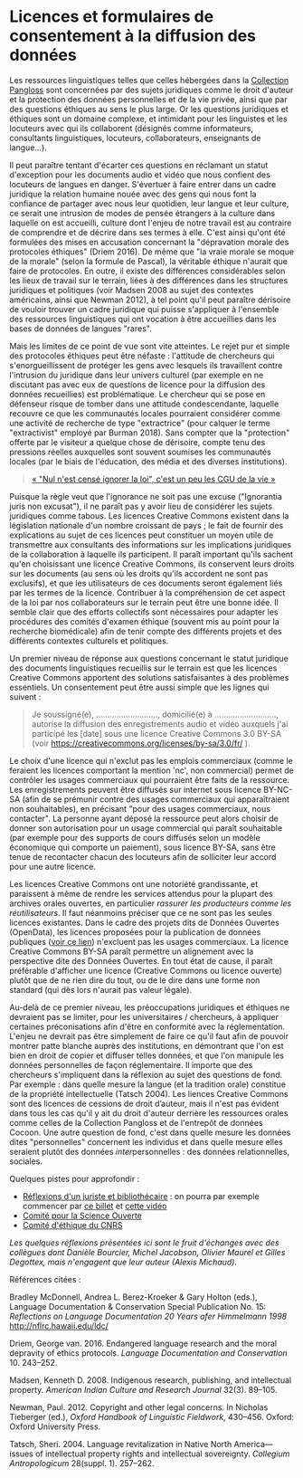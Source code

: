 # Licences et formulaires de consentement à la diffusion des données

Les ressources linguistiques telles que celles hébergées dans la [Collection Pangloss](https://lacito.vjf.cnrs.fr/pangloss/) sont concernées par des sujets juridiques comme le droit d'auteur et la protection des données personnelles et de la vie privée, ainsi que par des questions éthiques au sens le plus large. Or les questions juridiques et éthiques sont un domaine complexe, et intimidant pour les linguistes et les locuteurs avec qui ils collaborent (désignés comme informateurs, consultants linguistiques, locuteurs, collaborateurs, enseignants de langue...).

Il peut paraître tentant d'écarter ces questions en réclamant un statut d'exception pour les documents audio et vidéo que nous confient des locuteurs de langues en danger. S'évertuer à faire entrer dans un cadre juridique la relation humaine nouée avec des gens qui nous font la confiance de partager avec nous leur quotidien, leur langue et leur culture, ce serait une intrusion de modes de pensée étrangers à la culture dans laquelle on est accueilli, culture dont l'enjeu de notre travail est au contraire de comprendre et de décrire dans ses termes à elle. C'est ainsi qu'ont été formulées des mises en accusation concernant la "dépravation morale des protocoles éthiques" (Driem 2016). De même que "la vraie morale se moque de la morale" (selon la formule de Pascal), la véritable éthique n'aurait que faire de protocoles. En outre, il existe des différences considérables selon les lieux de travail sur le terrain, liées à des différences dans les structures juridiques et politiques (voir Madsen 2008 au sujet des contextes américains, ainsi que Newman 2012), à tel point qu'il peut paraître dérisoire de vouloir trouver un cadre juridique qui puisse s'appliquer à l'ensemble des ressources linguistiques qui ont vocation à être accueillies dans les bases de données de langues "rares". 

Mais les limites de ce point de vue sont vite atteintes. Le rejet pur et simple des protocoles éthiques peut être néfaste : l'attitude de chercheurs qui s'enorgueillissent de protéger les gens avec lesquels ils travaillent contre l'intrusion du juridique dans leur univers culturel (par exemple en ne discutant pas avec eux de questions de licence pour la diffusion des données recueillies) est problématique. Le chercheur qui se pose en défenseur risque de tomber dans une attitude condescendante, laquelle recouvre ce que les communautés locales pourraient considérer comme une activité de recherche de type "extractrice" (pour calquer le terme "extractivist" employé par Burman 2018). Sans compter que la "protection" offerte par le visiteur a quelque chose de dérisoire, compte tenu des pressions réelles auxquelles sont souvent soumises les communautés locales (par le biais de l'éducation, des média et des diverses institutions). 

> [« "Nul n'est censé ignorer la loi", c'est un peu les CGU de la vie »](https://twitter.com/Calimaq/status/1115616946714812416)

Puisque la règle veut que l'ignorance ne soit pas une excuse ("Ignorantia juris non excusat"), il ne paraît pas y avoir lieu de considérer les sujets juridiques comme tabous. Les licences Creative Commons existent dans la législation nationale d'un nombre croissant de pays ; le fait de fournir des explications au sujet de ces licences peut constituer un moyen utile de transmettre aux consultants des informations sur les implications juridiques de la collaboration à laquelle ils participent. Il paraît important qu'ils sachent qu'en choisissant une licence Creative Commons, ils conservent leurs droits sur les documents (au sens où les droits qu'ils accordent ne sont pas exclusifs), et que les utilisateurs de ces documents seront également liés par les termes de la licence. Contribuer à la compréhension de cet aspect de la loi par nos collaborateurs sur le terrain peut être une bonne idée. Il semble clair que des efforts collectifs sont nécessaires pour adapter les procédures des comités d'examen éthique (souvent mis au point pour la recherche biomédicale) afin de tenir compte des différents projets et des différents contextes culturels et politiques. 

Un premier niveau de réponse aux questions concernant le statut juridique des documents linguistiques recueillis sur le terrain est que les licences Creative Commons apportent des solutions satisfaisantes à des problèmes essentiels. Un consentement peut être aussi simple que les lignes qui suivent : 

> Je soussigné(e), ………………………, domicilié(e) à ………………………, autorise la diffusion des enregistrements audio et vidéo auxquels j'ai participé les [date] sous une licence Creative Commons 3.0 BY-SA (voir https://creativecommons.org/licenses/by-sa/3.0/fr/ ). 

Le choix d'une licence qui n'exclut pas les emplois commerciaux (comme le feraient les licences comportant la mention 'nc', non commercial) permet de contrôler les usages commerciaux qui pourraient être faits de la ressource. Les enregistrements peuvent être diffusés sur internet sous licence BY-NC-SA (afin de se prémunir contre des usages commerciaux qui apparaîtraient non souhaitables), en précisant "pour des usages commerciaux, nous contacter". La personne ayant déposé la ressource peut alors choisir de donner son autorisation pour un usage commercial qui paraît souhaitable (par exemple pour des supports de cours diffusés selon un modèle économique qui comporte un paiement), sous licence BY-SA, sans être tenue de recontacter chacun des locuteurs afin de solliciter leur accord pour une autre licence.

Les licences Creative Commons ont une notoriété grandissante, et paraissent à même de rendre les services attendus pour la plupart des archives orales ouvertes, en particulier *rassurer les producteurs comme les réutilisateurs*. Il faut néanmoins préciser que ce ne sont pas les seules licences existantes. Dans le cadre des projets dits de Données Ouvertes (OpenData), les licences proposées pour la publication de données publiques ([voir ce lien](https://www.etalab.gouv.fr/licence-ouverte-open-licence)) n'excluent pas les usages commerciaux. La licence Creative Commons BY-SA paraît permettre un alignement avec la perspective dite des Données Ouvertes. En tout état de cause, il paraît préférable d'afficher une licence (Creative Commons ou licence ouverte) plutôt que de ne rien dire du tout, ou de le dire dans une forme non standard (qui dès lors n'aurait pas valeur légale).

Au-delà de ce premier niveau, les préoccupations juridiques et éthiques ne devraient pas se limiter, pour les universitaires / chercheurs, à appliquer certaines préconisations afin d'être en conformité avec la réglementation. L'enjeu ne devrait pas être simplement de faire ce qu'il faut afin de pouvoir montrer patte blanche auprès des institutions, en démontrant que l'on est bien en droit de copier et diffuser telles données, et que l'on manipule les données personnelles de façon réglementaire. Il importe que des chercheurs s'impliquent dans la réflexion au sujet des questions de fond. Par exemple : dans quelle mesure la langue (et la tradition orale) constitue de la propriété intellectuelle (Tatsch 2004). Les liences Creative Commons sont des licences de cessions de droit d’auteur, mais il n'est pas évident dans tous les cas qu'il y ait du droit d'auteur derrière les ressources orales comme celles de la Collection Pangloss et de l'entrepôt de données Cocoon. Une autre question de fond, c'est dans quelle mesure les données dites "personnelles" concernent les individus et dans quelle mesure elles seraient plutôt des données *inter*personnelles : des données relationnelles, sociales.

Quelques pistes pour approfondir : 
+ [Réflexions d'un juriste et bibliothécaire](https://scinfolex.com/) : on pourra par exemple commencer par [ce billet](https://scinfolex.com/2018/11/23/quel-cadre-juridique-pour-la-science-ouverte-un-apercu-des-evolutions-recentes/) et [cette vidéo](https://www.youtube.com/watch?v=8XwtrRfJ4Dk)
+ [Comité pour la Science Ouverte](https://www.ouvrirlascience.fr/)
+ [Comité d'éthique du CNRS](http://www.cnrs.fr/comets/) 

*Les quelques réflexions présentées ici sont le fruit d'échanges avec des collègues dont Danièle Bourcier, Michel Jacobson, Olivier Maurel et Gilles Degottex, mais n'engagent que leur auteur (Alexis Michaud).*

Références citées : 

Bradley McDonnell, Andrea L. Berez-Kroeker & Gary Holton (eds.), Language Documentation & Conservation Special Publication No. 15: _Reflections on Language Documentation 20 Years afer Himmelmann 1998_  http://nflrc.hawaii.edu/ldc/ 

Driem, George van. 2016. Endangered language research and the moral depravity of ethics protocols. _Language Documentation and Conservation_ 10. 243–252.

Madsen, Kenneth D. 2008. Indigenous research, publishing, and intellectual property. _American Indian Culture and Research Journal_ 32(3). 89–105.

Newman, Paul. 2012. Copyright and other legal concerns. In Nicholas Tieberger (ed.), _Oxford Handbook of Linguistic Fieldwork_, 430–456. Oxford: Oxford University Press.

Tatsch, Sheri. 2004. Language revitalization in Native North America—issues of intellectual property rights and intellectual sovereignty. _Collegium Antropologicum_
28(suppl. 1). 257–262.
